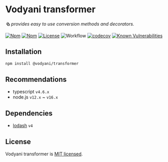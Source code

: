 # Vodyani transformer

*🗞 provides easy to use conversion methods and decorators.*

[![Npm](https://img.shields.io/npm/v/@vodyani/transformer)](https://www.npmjs.com/package/@vodyani/transformer)
[![Npm](https://img.shields.io/npm/dm/@vodyani/transformer)](https://www.npmjs.com/package/@vodyani/transformer)
[![License](https://img.shields.io/github/license/vodyani/transformer)](LICENSE)
![Workflow](https://github.com/vodyani/transformer/actions/workflows/release.yml/badge.svg)
[![codecov](https://codecov.io/gh/vodyani/transformer/branch/main/graph/badge.svg?token=YHBHSZH5PB)](https://codecov.io/gh/vodyani/transformer)
[![Known Vulnerabilities](https://snyk.io/test/github/vodyani/transformer/badge.svg?targetFile=package.json)](https://snyk.io/test/github/vodyani/transformer?targetFile=package.json)

## Installation

```sh
npm install @vodyani/transformer
```

## Recommendations

- typescript `v4.6.x`
- node.js `v12.x` ~ `v16.x`

## Dependencies

- [lodash](https://github.com/lodash/lodash) `v4`

## License

Vodyani transformer is [MIT licensed](LICENSE).
